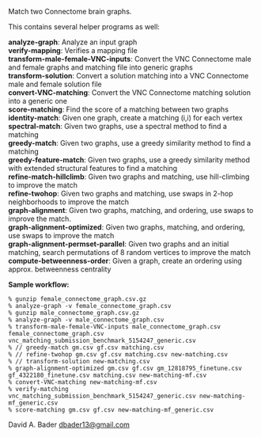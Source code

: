Match two Connectome brain graphs.

This contains several helper programs as well:

**analyze-graph**: Analyze an input graph \
**verify-mapping**: Verifies a mapping file \
**transform-male-female-VNC-inputs**: Convert the VNC Connectome male and female graphs and matching file into generic graphs \
**transform-solution**: Convert a solution matching into a VNC Connectome male and female solution file \
**convert-VNC-matching**: Convert the VNC Connectome matching solution into a generic one \
**score-matching**: Find the score of a matching between two graphs \
**identity-match**: Given one graph, create a matching (i,i) for each vertex \
**spectral-match**: Given two graphs, use a spectral method to find a matching \
**greedy-match**: Given two graphs, use a greedy similarity method to find a matching \
**greedy-feature-match**: Given two graphs, use a greedy similarity method with extended structural features to find a matching \
**refine-match-hillclimb**: Given two graphs and matching, use hill-climbing to improve the match \
**refine-twohop**: Given two graphs and matching, use swaps in 2-hop neighborhoods to improve the match \
**graph-alignment**: Given two graphs, matching, and ordering, use swaps to improve the match. \
**graph-alignment-optimized**: Given two graphs, matching, and ordering, use swaps to improve the match \
**graph-alignment-permset-parallel**: Given two graphs and an initial matching, search permutations of 8 random vertices to improve the match \
**compute-betweenness-order**: Given a graph, create an ordering using approx. betweenness centrality


**Sample workflow:** 
```
% gunzip female_connectome_graph.csv.gz
% analyze-graph -v female_connectome_graph.csv
% gunzip male_connectome_graph.csv.gz
% analyze-graph -v male_connectome_graph.csv
% transform-male-female-VNC-inputs male_connectome_graph.csv female_connectome_graph.csv vnc_matching_submission_benchmark_5154247_generic.csv
% // greedy-match gm.csv gf.csv matching.csv
% // refine-twohop gm.csv gf.csv matching.csv new-matching.csv
% // transform-solution new-matching.csv
% graph-alignment-optimized gm.csv gf.csv gm_12818795_finetune.csv gf_4322180_finetune.csv matching.csv new-matching-mf.csv
% convert-VNC-matching new-matching-mf.csv
% verify-matching vnc_matching_submission_benchmark_5154247_generic.csv new-matching-mf_generic.csv
% score-matching gm.csv gf.csv new-matching-mf_generic.csv
```

David A. Bader
dbader13@gmail.com

